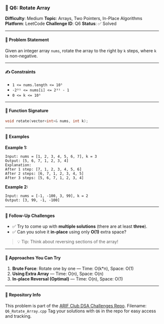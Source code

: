 ### 🧠 Q6: Rotate Array

**Difficulty**: Medium
**Topic**: Arrays, Two Pointers, In-Place Algorithms
**Platform**: LeetCode
**Challenge ID**: Q6
**Status**: ✅ Solved

---

#### 📄 Problem Statement

Given an integer array `nums`, rotate the array to the right by `k` steps, where `k` is non-negative.

---

#### ✍️ Constraints

* `1 <= nums.length <= 10⁵`
* `-2³¹ <= nums[i] <= 2³¹ - 1`
* `0 <= k <= 10⁵`

---

#### 🔧 Function Signature

```cpp
void rotate(vector<int>& nums, int k);
```

---

#### 📘 Examples

**Example 1:**

```
Input: nums = [1, 2, 3, 4, 5, 6, 7], k = 3  
Output: [5, 6, 7, 1, 2, 3, 4]
Explanation:
After 1 step: [7, 1, 2, 3, 4, 5, 6]  
After 2 steps: [6, 7, 1, 2, 3, 4, 5]  
After 3 steps: [5, 6, 7, 1, 2, 3, 4]
```

**Example 2:**

```
Input: nums = [-1, -100, 3, 99], k = 2  
Output: [3, 99, -1, -100]
```

---

#### 🚀 Follow-Up Challenges

* ✅ Try to come up with **multiple solutions** (there are at least **three**).
* ✅ Can you solve it **in-place** using only **O(1)** extra space?

> 💡 Tip: Think about reversing sections of the array!

---

#### 🧠 Approaches You Can Try

1. **Brute Force**: Rotate one by one — Time: O(k\*n), Space: O(1)
2. **Using Extra Array** — Time: O(n), Space: O(n)
3. **In-place Reversal (Optimal)** — Time: O(n), Space: O(1)

---

#### 📁 Repository Info

This problem is part of the [ARIF Club DSA Challenges Repo](https://github.com/AI-Research-and-Innovation-Forum/arif-dsa-challenges).
Filename: `Q6_Rotate_Array.cpp`
Tag your solutions with `Q6` in the repo for easy access and tracking.

